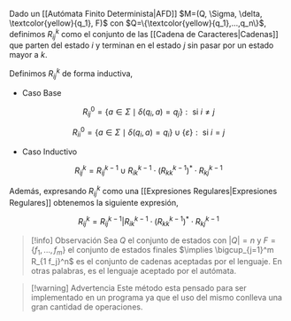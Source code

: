 Dado un [[Autómata Finito Determinista|AFD]] $M=(Q, \Sigma, \delta, \textcolor{yellow}{q_1}, F)$ con $Q=\{\textcolor{yellow}{q_1},...,q_n\}$, definimos $R_{ij}^k$ como el conjunto de las [[Cadena de Caracteres|Cadenas]] que parten del estado $i$ y terminan en el estado $j$ sin pasar por un estado mayor a $k$.

Definimos $R_{ij}^k$ de forma inductiva,
- Caso Base

$$\tag{1} R_{ij}^0=\{a \in \Sigma \mid \delta(q_i, a) = q_j \} : \text{ si } i \neq j$$

$$\tag{2} R_{ii}^0=\{a \in \Sigma \mid \delta(q_i, a) = q_i \} \cup \{ \varepsilon \} : \text{ si } i = j$$

- Caso Inductivo

$$\tag{3} R_{ij}^k=R_{ij}^{k-1} \cup R_{ik}^{k-1} \cdot (R_{kk}^{k-1})^\ast \cdot R_{kj}^{k-1}$$

Además, expresando $R_{ij}^k$ como una [[Expresiones Regulares|Expresiones Regulares]] obtenemos la siguiente expresión,

$$R_{ij}^k=R_{ij}^{k-1} | R_{ik}^{k-1} \cdot (R_{kk}^{k-1})^\ast \cdot R_{kj}^{k-1}$$

> [!info]  Observación
> Sea $Q$ el conjunto de estados con $|Q|=n$ y $F=\{f_1,...,f_m\}$ el conjunto de estados finales $\implies \bigcup_{j=1}^m R_{1 f_j}^n$ es el conjunto de cadenas aceptadas por el lenguaje. En otras palabras, es el lenguaje aceptado por el autómata.

> [!warning] Advertencia
> Este método esta pensado para ser implementado en un programa ya que el uso del mismo conlleva una gran cantidad de operaciones.
